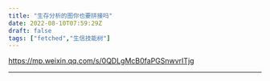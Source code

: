 ```yaml
---
title: "生存分析的图你也要拼接吗"
date: 2022-08-10T07:59:29Z
draft: false
tags: ["fetched","生信技能树"]
---
```


https://mp.weixin.qq.com/s/0QDLgMcB0faPGSnwvrITjg

---

